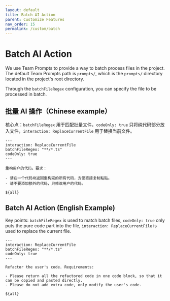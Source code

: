 ```yaml
---
layout: default
title: Batch AI Action
parent: Customize Features
nav_order: 15
permalink: /custom/batch
---
```


# Batch AI Action

We use Team Prompts to provide a way to batch process files in the project. The default 
Team Prompts path is `prompts/`, which is the `prompts/` directory located in the project's root directory.

Through the `batchFileRegex` configuration, you can specify the file to be processed in batch.

## 批量 AI 操作（Chinese example）

核心点：`batchFileRegex` 用于匹配批量文件，`codeOnly: true` 只将纯代码部分放入文件，`interaction: ReplaceCurrentFile`
用于替换当前文件。

    ---
    interaction: ReplaceCurrentFile
    batchFileRegex: "**/*.ts"
    codeOnly: true
    ---
    
    重构用户的代码。要求：
    
    - 请在一个代码块返回重构完的所有代码，方便直接复制粘贴。
    - 请不要添加额外的代码，只修改用户的代码。
    
    ${all}

## Batch AI Action (English Example)

Key points: `batchFileRegex` is used to match batch files, `codeOnly: true` only puts the pure code part into the file,
`interaction: ReplaceCurrentFile` is used to replace the current file.

    ---
    interaction: ReplaceCurrentFile
    batchFileRegex: "**/*.ts"
    codeOnly: true
    ---
    
    Refactor the user's code. Requirements:
    
    - Please return all the refactored code in one code block, so that it can be copied and pasted directly.
    - Please do not add extra code, only modify the user's code.
    
    ${all}

